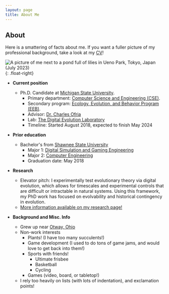 ```yaml
---
layout: page
title: About Me
---
```


## About
Here is a smattering of facts about me. 
If you want a fuller picture of my professional background, take a look at my [CV]({{"docs/ferguson_curriculum_vita.pdf"}})!

![A picture of me next to a pond full of lilies in Ueno Park, Tokyo, Japan (July 2023)]({{"/assets/images/ueno_park_with_lillies.jpg"}}){: .float-right}

- **Current position**
  - Ph.D. Candidate at [Michigan State University](https://msu.edu/).
    - Primary department: [Computer Science and Engineering (CSE)](http://cse.msu.edu/ ).
    - Secondary program: [Ecology, Evolution, and Behavior Program (EEB)](https://eeb.msu.edu/).
    - Advisor: [Dr. Charles Ofria](https://ofria.com/)
    - Lab: [The Digital Evolution Laboratory](http://devolab.org/)
    - Timeline: Started August 2018, expected to finish May 2024

- **Prior education**
  - Bachelor's from [Shawnee State University](http://shawnee.edu/)
    - Major 1: [Digital Simulation and Gaming Engineering](http://www.shawnee.edu/academics/engineering-technologies/majors/digital-simulation-and-gaming.aspx)
    - Major 2: [Computer Engineering](https://www.shawnee.edu/areas-study/college-professional-studies/engineering-technologies/bachelor-degrees/computer-engineering)
    - Graduation date: May 2018

- **Research**
  - Elevator pitch: I experimentally test evolutionary theory via digital evolution, which allows for timescales and experimental controls that are difficult or intractable in natural systems. Using this framework, my PhD work has focused on evolvability and historical contingency in evolution. 
  - [More information available on my research page!]({{"/research.html"}})

- **Background and Misc. Info**
  - Grew up near [Otway, Ohio](https://en.wikipedia.org/wiki/Otway,_Ohio)
  - Non-work interests
    - Plants! (I have too many succulents!) 
    - Game development (I used to do tons of game jams, and would love to get back into them!)
    - Sports with friends!
      - Ultimate frisbee
      - Basketball
      - Cycling
    - Games (video, board, or tabletop!)
  - I rely too heavily on lists (with lots of indentation), and exclamation points!
